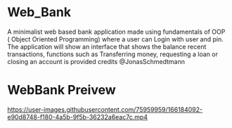 # Web_Bank
A minimalist web based bank application made using fundamentals of OOP ( Object Oriented Programming) where a user can Login with user and pin. The application will show an interface that shows the balance recent transactions, functions such as  Transferring money, requesting a loan or closing an account is provided credits @JonasSchmedtmann

# WebBank Preivew



https://user-images.githubusercontent.com/75959959/166184092-e90d8748-f180-4a5b-9f5b-36232a6eac7c.mp4

